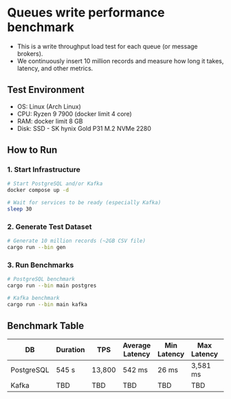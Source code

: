 # Queues write performance benchmark

- This is a write throughput load test for each queue (or message brokers).
- We continuously insert 10 million records and measure how long it takes, latency, and other metrics.

## Test Environment

- OS: Linux (Arch Linux)
- CPU: Ryzen 9 7900 (docker limit 4 core)
- RAM: docker limit 8 GB
- Disk: SSD - SK hynix Gold P31 M.2 NVMe 2280

## How to Run

### 1. Start Infrastructure
```bash
# Start PostgreSQL and/or Kafka
docker compose up -d

# Wait for services to be ready (especially Kafka)
sleep 30
```

### 2. Generate Test Dataset
```bash
# Generate 10 million records (~2GB CSV file)
cargo run --bin gen
```

### 3. Run Benchmarks
```bash
# PostgreSQL benchmark
cargo run --bin main postgres

# Kafka benchmark  
cargo run --bin main kafka
```

## Benchmark Table

| DB         | Duration | TPS    | Average Latency | Min Latency | Max Latency | Disk Usage |
| ---------- | -------- | ------ | --------------- | ----------- | ----------- | ---------- |
| PostgreSQL | 545 s    | 13,800 | 542 ms          | 26 ms       | 3,581 ms    | 3.7 GB     |
| Kafka      | TBD      | TBD    | TBD             | TBD         | TBD         | TBD        |
